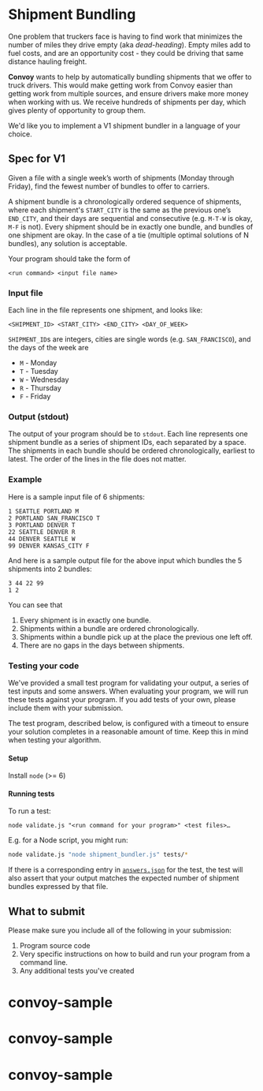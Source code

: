 # Shipment Bundling

One problem that truckers face is having to find work that minimizes the number of miles they drive empty (aka _dead-heading_). Empty miles add to fuel costs, and are an opportunity cost - they could be driving that same distance hauling freight.

**Convoy** wants to help by automatically bundling shipments that we offer to truck drivers. This would make getting work from Convoy easier than getting work from multiple sources, and ensure drivers make more money when working with us. We receive hundreds of shipments per day, which gives plenty of opportunity to group them.

We'd like you to implement a V1 shipment bundler in a language of your choice.

## Spec for V1

Given a file with a single week’s worth of shipments (Monday through Friday), find the fewest number of bundles to offer to carriers.

A shipment bundle is a chronologically ordered sequence of shipments, where each shipment's `START_CITY` is the same as the previous one’s `END_CITY`, and their days are sequential and consecutive (e.g. `M-T-W` is okay, `M-F` is not). Every shipment should be in exactly one bundle, and bundles of one shipment are okay. In the case of a tie (multiple optimal solutions of N bundles), any solution is acceptable.

Your program should take the form of
```
<run command> <input file name>
```

### Input file

Each line in the file represents one shipment, and looks like:
```
<SHIPMENT_ID> <START_CITY> <END_CITY> <DAY_OF_WEEK>
```
`SHIPMENT_ID`s are integers, cities are single words (e.g. `SAN_FRANCISCO`), and the days of the week are

* `M` - Monday
* `T` - Tuesday
* `W` - Wednesday
* `R` - Thursday
* `F` - Friday

### Output (stdout)
The output of your program should be to `stdout`. Each line represents one shipment bundle as a series of shipment IDs, each separated by a space. The shipments in each bundle should be ordered chronologically, earliest to latest. The order of the lines in the file does not matter.

### Example

Here is a sample input file of 6 shipments:
```
1 SEATTLE PORTLAND M
2 PORTLAND SAN_FRANCISCO T
3 PORTLAND DENVER T
22 SEATTLE DENVER R
44 DENVER SEATTLE W
99 DENVER KANSAS_CITY F
```
And here is a sample output file for the above input which bundles the 5 shipments into 2 bundles:
```
3 44 22 99
1 2
```
You can see that
1. Every shipment is in exactly one bundle.
2. Shipments within a bundle are ordered chronologically.
3. Shipments within a bundle pick up at the place the previous one left off.
4. There are no gaps in the days between shipments.

### Testing your code

We've provided a small test program for validating your output, a series of test inputs and some answers. When evaluating your program, we will run these tests against your program.  If you add tests of your own, please include them with your submission.

The test program, described below, is configured with a timeout to ensure your solution completes in a reasonable amount of time. Keep this in mind when testing your algorithm.

#### Setup

Install `node` (>= 6)

#### Running tests

To run a test:
```
node validate.js "<run command for your program>" <test files>…
```

E.g. for a Node script, you might run:
```sh
node validate.js "node shipment_bundler.js" tests/*
```

If there is a corresponding entry in [`answers.json`](./answers.json) for the test, the test will also assert that your output matches the expected number of shipment bundles expressed by that file.

## What to submit

Please make sure you include all of the following in your submission:

1. Program source code
2. Very specific instructions on how to build and run your program from a command line.
3. Any additional tests you've created
# convoy-sample
# convoy-sample
# convoy-sample
